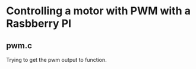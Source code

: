 # Controlling a motor with PWM with a Rasbberry PI

## pwm.c
Trying to get the pwm output to function.